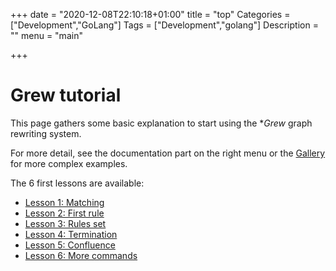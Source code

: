+++
date = "2020-12-08T22:10:18+01:00"
title = "top"
Categories = ["Development","GoLang"]
Tags = ["Development","golang"]
Description = ""
menu = "main"

+++

# Grew tutorial

This page gathers some basic explanation to start using the **Grew* graph rewriting system.

For more detail, see the documentation part on the right menu or the [Gallery](../../gallery/top) for more complex examples.

The 6 first lessons are available:

 * [Lesson 1: Matching](../01_matching)
 * [Lesson 2: First rule](../02_first_rule)
 * [Lesson 3: Rules set](../03_rules_set)
 * [Lesson 4: Termination](../04_terminaison)
 * [Lesson 5: Confluence](../05_confluence)
 * [Lesson 6: More commands](../06_more_commands)
